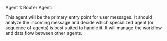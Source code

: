 Agent 1: Router Agent:

This agent will be the primary entry point for user messages.
It should analyze the incoming message and decide which specialized agent (or sequence of agents) is best suited to handle it.
It will manage the workflow and data flow between other agents.